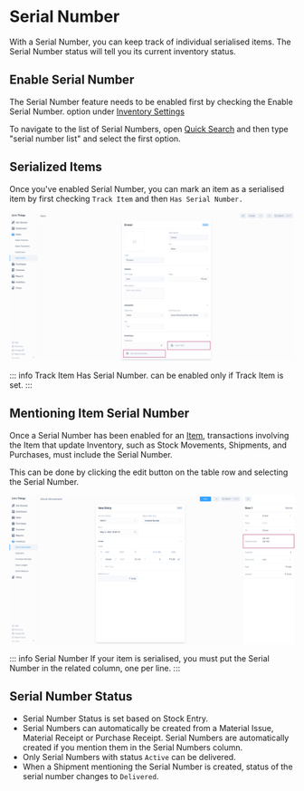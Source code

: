 # Serial Number

With a Serial Number, you can keep track of individual serialised items.
The Serial Number status will tell you its current inventory status.

## Enable Serial Number

The Serial Number feature needs to be enabled first by checking the Enable Serial Number.
option under [Inventory Settings](/inventory/settings)

To navigate to the list of Serial Numbers, open [Quick Search](/miscellaneous/search)
and then type "serial number list" and select the first option.

## Serialized Items

Once you've enabled Serial Number, you can mark an item as a serialised item by
first checking `Track Item` and then `Has Serial Number.`

![Enable Has Serial Number](./images/item-has-serial-number.png)

::: info Track Item
Has Serial Number. can be enabled only if Track Item is set.
:::

## Mentioning Item Serial Number

Once a Serial Number has been enabled for an [Item](/entries/items), transactions involving 
the Item that update Inventory, such as Stock Movements, Shipments, and Purchases, must 
include the Serial Number. 

This can be done by clicking the edit button on the table row and selecting the Serial Number.

![Mentioning Serial Numbers](./images/mentioning-serial-number.png)

::: info Serial Number
If your item is serialised, you must put the Serial Number in the related
column, one per line.
:::

## Serial Number Status

- Serial Number Status is set based on Stock Entry.
- Serial Numbers can automatically be created from a Material Issue, Material Receipt or Purchase
  Receipt. Serial Numbers are automatically created if you mention them in
  the Serial Numbers column.
- Only Serial Numbers with status `Active` can be delivered.
- When a Shipment mentioning the Serial Number is created, status of
  the serial number changes to `Delivered`.
